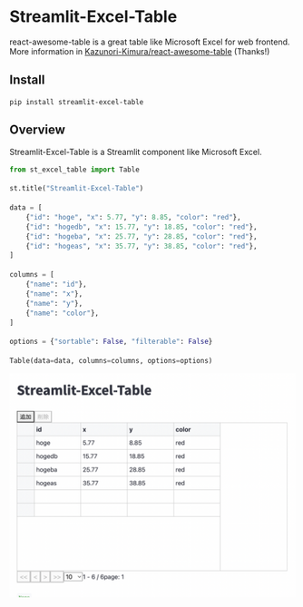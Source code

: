 # Streamlit-Excel-Table

react-awesome-table is a great table like Microsoft Excel for web frontend. More information in [Kazunori-Kimura/react-awesome-table](https://github.com/Kazunori-Kimura/react-awesome-table) (Thanks!)

## Install
```
pip install streamlit-excel-table
```

## Overview

Streamlit-Excel-Table is a Streamlit component like Microsoft Excel.

```python
from st_excel_table import Table

st.title("Streamlit-Excel-Table")

data = [
    {"id": "hoge", "x": 5.77, "y": 8.85, "color": "red"},
    {"id": "hogedb", "x": 15.77, "y": 18.85, "color": "red"},
    {"id": "hogeba", "x": 25.77, "y": 28.85, "color": "red"},
    {"id": "hogeas", "x": 35.77, "y": 38.85, "color": "red"},
]

columns = [
    {"name": "id"},
    {"name": "x"},
    {"name": "y"},
    {"name": "color"},
]

options = {"sortable": False, "filterable": False}

Table(data=data, columns=columns, options=options)
```

![sample](./sample.png)